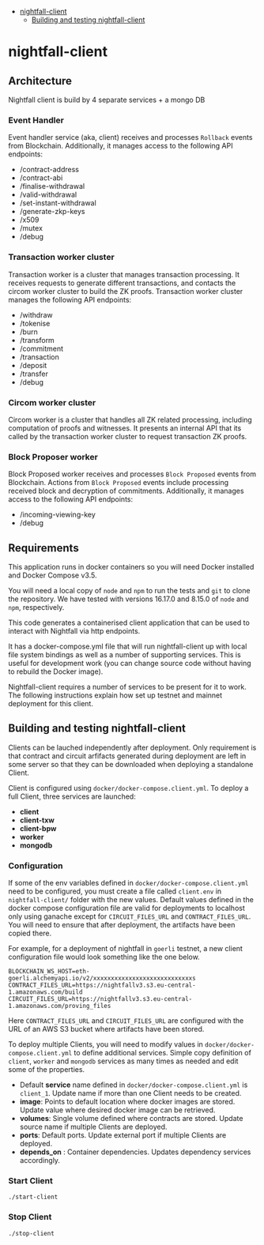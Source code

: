 <!-- START doctoc generated TOC please keep comment here to allow auto update -->
<!-- DON'T EDIT THIS SECTION, INSTEAD RE-RUN doctoc TO UPDATE -->

- [nightfall-client](#nightfall-client)
  - [Building and testing nightfall-client](#building-and-testing-nightfall-client)

<!-- END doctoc generated TOC please keep comment here to allow auto update -->

# nightfall-client

## Architecture
Nightfall client is build by 4 separate services + a mongo DB

### Event Handler
Event handler service (aka, client) receives and processes `Rollback` events from Blockchain. Additionally, it manages access to the following API endpoints:
- /contract-address
- /contract-abi
- /finalise-withdrawal
- /valid-withdrawal
- /set-instant-withdrawal
- /generate-zkp-keys
- /x509
- /mutex
- /debug


### Transaction worker cluster
Transaction worker is a cluster that manages transaction processing.  It receives requests to generate
different transactions, and contacts the circom worker cluster to build the ZK proofs. Transaction worker cluster manages the following API endpoints:
- /withdraw
- /tokenise
- /burn
- /transform
- /commitment
- /transaction
- /deposit
- /transfer
- /debug

### Circom worker cluster
Circom worker is a cluster that handles all ZK related processing, including computation of proofs and witnesses. It presents an internal API that its called by the transaction worker cluster to request
transaction ZK proofs.

### Block Proposer worker
Block Proposed worker receives and processes `Block Proposed` events from Blockchain. Actions from `Block Proposed` events include processing received block and decryption of commitments. Additionally, it manages access to the following API endpoints:
- /incoming-viewing-key
- /debug


## Requirements

This application runs in docker containers so you will need Docker installed and Docker Compose
v3.5.

You will need a local copy of `node` and `npm` to run the tests and `git` to clone the repository.
We have tested with versions 16.17.0 and 8.15.0 of `node` and `npm`, respectively.

This code generates a containerised client application that can be used to interact with
Nightfall via http endpoints.

It has a docker-compose.yml file that will run nightfall-client up with local file system bindings
as well as a number of supporting services. This is useful for development work (you can change
source code without having to rebuild the Docker image).

Nightfall-client requires a number of services to be present for it to work. The
following instructions explain how set up testnet and mainnet deployment for this client.

## Building and testing nightfall-client
Clients can be lauched independently after deployment. Only requirement is that contract and circuit arfifacts
generated during deployment are left in some server so that they can be downloaded when deploying a standalone Client.

Client is configured using `docker/docker-compose.client.yml`. To deploy a full Client, three services are launched:
- **client** 
- **client-txw** 
- **client-bpw** 
- **worker** 
- **mongodb**

### Configuration 
If some of the env variables defined in `docker/docker-compose.client.yml` need to be configured, you must create a file called `client.env` in `nightfall-client/` folder with the new values. Default values defined in the docker compose configuration file are valid for deployments to localhost only using ganache except for `CIRCUIT_FILES_URL` and `CONTRACT_FILES_URL`. You will need to ensure that after deployment, the artifacts have been copied there.

For example, for a deployment of nightfall in `goerli` testnet, a new client configuration file would look something like the one below.

```
BLOCKCHAIN_WS_HOST=eth-goerli.alchemyapi.io/v2/xxxxxxxxxxxxxxxxxxxxxxxxxxxxs
CONTRACT_FILES_URL=https://nightfallv3.s3.eu-central-1.amazonaws.com/build
CIRCUIT_FILES_URL=https://nightfallv3.s3.eu-central-1.amazonaws.com/proving_files
```

Here `CONTRACT_FILES_URL` and `CIRCUIT_FILES_URL` are configured with the URL of an AWS S3 bucket where artifacts have been stored.

To deploy multiple Clients, you will need to modify values in `docker/docker-compose.client.yml` to define additional services. Simple copy definition of `client`, `worker` and `mongodb` services as many times as needed and edit some of the 
properties.

- Default **service** name defined in `docker/docker-compose.client.yml` is `client_1`. Update name if more than one Client
needs to be created.
- **image**: Points to default location where docker images are stored. Update value where desired docker image can be retrieved.
- **volumes**: Single volume defined where contracts are stored. Update source name if multiple Clients are deployed.
- **ports**: Default ports. Update external port if multiple Clients are deployed.
- **depends_on** : Container dependencies. Updates dependency services accordingly.


### Start Client
```
./start-client
```

### Stop Client
```
./stop-client
```
